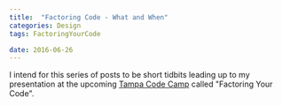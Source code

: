 ```yaml
---
title:  "Factoring Code - What and When"
categories: Design
tags: FactoringYourCode

date: 2016-06-26
---
```


I intend for this series of posts to be short tidbits leading up to my presentation at the upcoming [Tampa Code Camp][1] called "Factoring Your Code".



[1]: http://www.tampacodecamp.net
[2]: https://www.youtube.com/watch?v=h9O5QQuFgrc